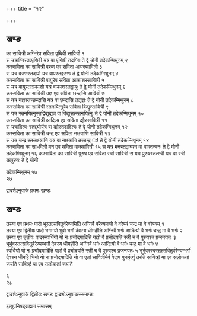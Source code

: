 +++
title = "१२"

+++
## खण्डः


का सावित्री अग्निरेव सविता पृथिवी सावित्री १  
स यत्राग्निस्तत्पृथिवी यत्र
वा पृथिवी तदग्निः ते द्वे योनी तदेकम्मिथुनम् २  
कस्सविता का सावित्री वरुण
एव सविता आपस्सावित्री ३  
स यत्र वरुणस्तदापो यत्र वापस्तद्वरुणः ते द्वे
योनी तदेकम्मिथुनम् ४  
कस्सविता का सावित्री वायुरेव सविता
आकाशस्सावित्री ५  
स यत्र वायुस्तदाकाशो यत्र
वाकाशस्तद्वायुः ते द्वे योनी तदेकम्मिथुनम् ६  
कस्सविता का
सावित्री यज्ञ एव सविता छन्दांसि सावित्री ७  
स यत्र यज्ञस्तच्छन्दांसि यत्र
वा छन्दांसि तद्यज्ञः ते द्वे योनी तदेकम्मिथुनम् ८  
कस्सविता का सावित्री
स्तनयित्नुरेव सविता विद्युत्सावित्री ९  
स यत्र
स्तनयित्नुस्तद्विद्युद्यत्र
वा विद्युत्तत्स्तनयित्नुः ते द्वे योनी तदेकम्मिथुनम् १०  
कस्सविता का
सावित्री आदित्य एव सविता द्यौस्सावित्री ११  
स
यत्रादित्य-स्तद्द्यौर्यत्र वा
द्यौस्तदादित्यः ते द्वे योनी तदेकम्मिथुनम् १२  
कस्सविता
का सावित्री चन्द्र एव सविता नक्षत्राणि सावित्री १३  
स यत्र चन्द्र
स्तन्नक्षत्राणि यत्र वा नक्षत्राणि तच्चन्द्र ः\! ते द्वे
योनी तदेकम्मिथुनम् १४  
कस्सविता का सा-वित्री मन एव सविता वाक्सावित्री १५
स यत्र मनस्तद्वाग्यत्र वा वाक्तन्मनः ते द्वे योनी तदेकम्मिथुनम् १६
कस्सविता का सावित्री पुरुष एव सविता स्त्री सावित्री स यत्र
पुरुषस्तत्स्त्री यत्र वा स्त्री तत्पुरुषः ते द्वे योनी 

तदेकम्मिथुनम् १७  
२७ 

द्वादशेऽनुवाके प्रथमः खण्डः

## खण्डः 

 

तस्या एष प्रथमः पादो भूस्तत्सवितुर्वरेण्यमिति अग्निर्वै वरेण्यमापो वै
वरेण्यं चन्द्र मा वै वरेण्यम् १  
तस्या एष द्वितीयः पादो भर्गमयो
भुवो भर्गो देवस्य धीमहीति अग्निर्वै भर्गः आदित्यो वै भर्गः
चन्द्र मा वै भर्गः २  
तस्या एष तृतीयः पादस्स्वर्धियो यो नः
प्रचोदयादिति यज्ञो वै प्रचोदयति स्त्री च वै पुरुषश्च प्रजनयतः ३
भूर्भुवस्तत्सवितुर्वरेण्यम्भर्गो देवस्य धीमहीति अग्निर्वै भर्गः
आदित्यो वै भर्गः चन्द्र मा वै भर्गः ४  
स्वर्धियो यो नः प्रचोदयादिति
यज्ञो वै प्रचोदयति स्त्री च वै पुरुषश्च प्रजनयतः ५
भूर्भुवस्स्वस्तत्सवितुर्वरेण्यम्भर्गो
देवस्य धीमहि धियो यो नः प्रचोदयादिति यो वा एतां सावित्रीमेवं वेदाप
पुनर्मृत्युं तरति सावित्र्\! या एव सलोकतां जयति सावित्र्\!
या एव सलोकतां जयति 

६  
२८ 

द्वादशेऽनुवाके द्वितीयः खण्डः द्वादशोऽनुवाकस्समाप्तः 

इत्युपनिषद्ब्राह्मणं समाप्तम्  